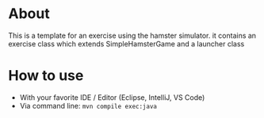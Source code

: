 # About
This is a template for an exercise using the hamster simulator. it contains an exercise class which extends SimpleHamsterGame and a launcher class
# How to use
* With your favorite IDE / Editor (Eclipse, IntelliJ, VS Code)
* Via command line: `mvn compile exec:java`